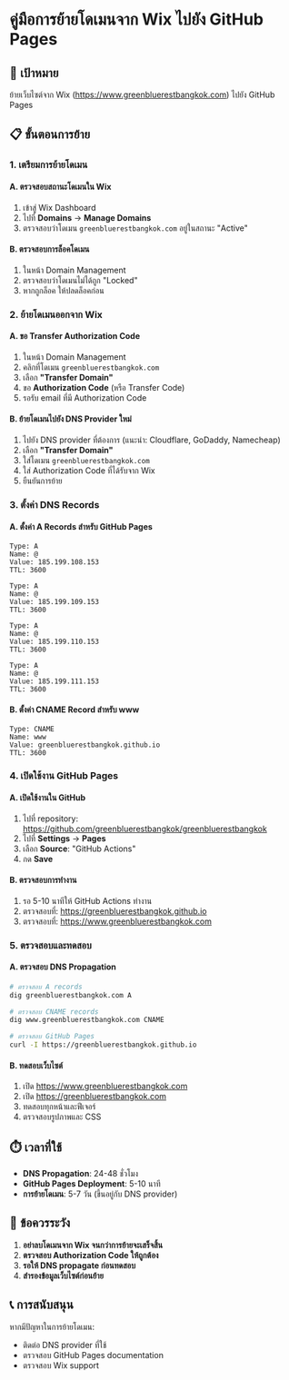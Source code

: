 # คู่มือการย้ายโดเมนจาก Wix ไปยัง GitHub Pages

## 🎯 เป้าหมาย
ย้ายเว็บไซต์จาก Wix (https://www.greenbluerestbangkok.com) ไปยัง GitHub Pages

## 📋 ขั้นตอนการย้าย

### 1. เตรียมการย้ายโดเมน

#### A. ตรวจสอบสถานะโดเมนใน Wix
1. เข้าสู่ Wix Dashboard
2. ไปที่ **Domains** → **Manage Domains**
3. ตรวจสอบว่าโดเมน `greenbluerestbangkok.com` อยู่ในสถานะ "Active"

#### B. ตรวจสอบการล็อคโดเมน
1. ในหน้า Domain Management
2. ตรวจสอบว่าโดเมนไม่ได้ถูก "Locked"
3. หากถูกล็อค ให้ปลดล็อคก่อน

### 2. ย้ายโดเมนออกจาก Wix

#### A. ขอ Transfer Authorization Code
1. ในหน้า Domain Management
2. คลิกที่โดเมน `greenbluerestbangkok.com`
3. เลือก **"Transfer Domain"**
4. ขอ **Authorization Code** (หรือ Transfer Code)
5. รอรับ email ที่มี Authorization Code

#### B. ย้ายโดเมนไปยัง DNS Provider ใหม่
1. ไปยัง DNS provider ที่ต้องการ (แนะนำ: Cloudflare, GoDaddy, Namecheap)
2. เลือก **"Transfer Domain"**
3. ใส่โดเมน `greenbluerestbangkok.com`
4. ใส่ Authorization Code ที่ได้รับจาก Wix
5. ยืนยันการย้าย

### 3. ตั้งค่า DNS Records

#### A. ตั้งค่า A Records สำหรับ GitHub Pages
```
Type: A
Name: @
Value: 185.199.108.153
TTL: 3600

Type: A
Name: @
Value: 185.199.109.153
TTL: 3600

Type: A
Name: @
Value: 185.199.110.153
TTL: 3600

Type: A
Name: @
Value: 185.199.111.153
TTL: 3600
```

#### B. ตั้งค่า CNAME Record สำหรับ www
```
Type: CNAME
Name: www
Value: greenbluerestbangkok.github.io
TTL: 3600
```

### 4. เปิดใช้งาน GitHub Pages

#### A. เปิดใช้งานใน GitHub
1. ไปที่ repository: https://github.com/greenbluerestbangkok/greenbluerestbangkok
2. ไปที่ **Settings** → **Pages**
3. เลือก **Source**: "GitHub Actions"
4. กด **Save**

#### B. ตรวจสอบการทำงาน
1. รอ 5-10 นาทีให้ GitHub Actions ทำงาน
2. ตรวจสอบที่: https://greenbluerestbangkok.github.io
3. ตรวจสอบที่: https://www.greenbluerestbangkok.com

### 5. ตรวจสอบและทดสอบ

#### A. ตรวจสอบ DNS Propagation
```bash
# ตรวจสอบ A records
dig greenbluerestbangkok.com A

# ตรวจสอบ CNAME records
dig www.greenbluerestbangkok.com CNAME

# ตรวจสอบ GitHub Pages
curl -I https://greenbluerestbangkok.github.io
```

#### B. ทดสอบเว็บไซต์
1. เปิด https://www.greenbluerestbangkok.com
2. เปิด https://greenbluerestbangkok.com
3. ทดสอบทุกหน้าและฟีเจอร์
4. ตรวจสอบรูปภาพและ CSS

## ⏱️ เวลาที่ใช้
- **DNS Propagation**: 24-48 ชั่วโมง
- **GitHub Pages Deployment**: 5-10 นาที
- **การย้ายโดเมน**: 5-7 วัน (ขึ้นอยู่กับ DNS provider)

## 🚨 ข้อควรระวัง
1. **อย่าลบโดเมนจาก Wix จนกว่าการย้ายจะเสร็จสิ้น**
2. **ตรวจสอบ Authorization Code ให้ถูกต้อง**
3. **รอให้ DNS propagate ก่อนทดสอบ**
4. **สำรองข้อมูลเว็บไซต์ก่อนย้าย**

## 📞 การสนับสนุน
หากมีปัญหาในการย้ายโดเมน:
- ติดต่อ DNS provider ที่ใช้
- ตรวจสอบ GitHub Pages documentation
- ตรวจสอบ Wix support
